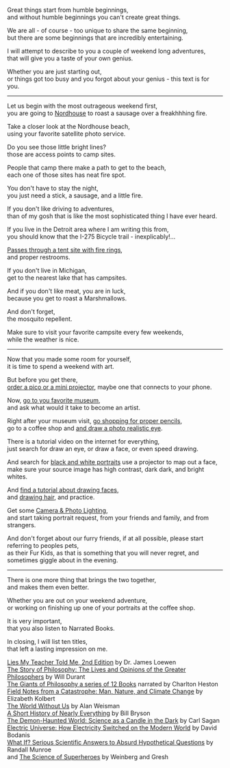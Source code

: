 Great things start from humble beginnings,\
and without humble beginnings you can't create great things.

We are all - of course - too unique to share the same beginning,\
but there are some beginnings that are incredibly entertaining.

I will attempt to describe to you a couple of weekend long adventures,\
that will give you a taste of your own genius.

Whether you are just starting out,\
or things got too busy and you forgot about your genius - this text is for you.

---

Let us begin with the most outrageous weekend first,\
you are going to [Nordhouse](https://goo.gl/maps/dmdr2pAfp29TkoKGA) to roast a sausage over a freakhhhing fire.

Take a closer look at the Nordhouse beach,\
using your favorite satellite photo service.

Do you see those little bright lines?\
those are access points to camp sites.

People that camp there make a path to get to the beach,\
each one of those sites has neat fire spot.

You don't have to stay the night,\
you just need a stick, a sausage, and a little fire.

If you don't like driving to adventures,\
than of my gosh that is like the most sophisticated thing I have ever heard.

If you live in the Detroit area where I am writing this from,\
you should know that the I-275 Bicycle trail - inexplicably!...

[Passes through a tent site with fire rings](https://goo.gl/maps/6gfASgjPWhfYNeADA),\
and proper restrooms.

If you don't live in Michigan,\
get to the nearest lake that has campsites.

And if you don't like meat, you are in luck,\
because you get to roast a Marshmallows.

And don't forget,\
the mosquito repellent.

Make sure to visit your favorite campsite every few weekends,\
while the weather is nice.

---

Now that you made some room for yourself,\
it is time to spend a weekend with art.

But before you get there,\
[order a pico or a mini projector](https://www.amazon.com/s/ref=nb_sb_noss?url=search-alias%3Daps\&field-keywords=pico+projector), maybe one that connects to your phone.

Now, [go to you favorite museum](https://www.dia.org/),\
and ask what would it take to become an artist.

Right after your museum visit, [go shopping for proper pencils](https://www.youtube.com/watch?v=YDnjXUiEzqI),\
go to a coffee shop and [and draw a photo realistic eye](https://www.youtube.com/watch?v=zqNZ9df0tho).

There is a tutorial video on the internet for everything,\
just search for draw an eye, or draw a face, or even speed drawing.

And search for [black and white portraits](https://unsplash.com/s/photos/black-and-white-face-portrait) use a projector to map out a face,\
make sure your source image has high contrast, dark dark, and bright whites.

And [find a tutorial about drawing faces](https://www.youtube.com/watch?v=y-hFyom8P1U),\
and [drawing hair](https://www.youtube.com/watch?v=b0KGwmI7rFQ), and practice.

Get some [Camera & Photo Lighting](https://www.amazon.com/s/ref=nb_sb_noss?url=search-alias%3Daps\&field-keywords=Camera+%26+Photo+Lighting),\
and start taking portrait request, from your friends and family, and from strangers.

And don't forget about our furry friends, if at all possible, please start referring to peoples pets,\
as their Fur Kids, as that is something that you will never regret, and sometimes giggle about in the evening.

---

There is one more thing that brings the two together,\
and makes them even better.

Whether you are out on your weekend adventure,\
or working on finishing up one of your portraits at the coffee shop.

It is very important,\
that you also listen to Narrated Books.

In closing, I will list ten titles,\
that left a lasting impression on me.

[Lies My Teacher Told Me, 2nd Edition](https://www.audible.com/pd/Lies-My-Teacher-Told-Me-2nd-Edition-Audiobook/1980042586) by Dr. James Loewen\
[The Story of Philosophy: The Lives and Opinions of the Greater Philosophers](https://www.audible.com/pd/The-Story-of-Philosophy-Audiobook/B0044EQEIA) by Will Durant\
[The Giants of Philosophy a series of 12 Books](https://www.audible.com/series/The-Giants-of-Philosophy-Audiobooks/B08D6T4RDC) narrated by Charlton Heston\
[Field Notes from a Catastrophe: Man, Nature, and Climate Change](https://www.audible.com/pd/Field-Notes-from-a-Catastrophe-Audiobook/B002V8MJPS) by Elizabeth Kolbert\
[The World Without Us](https://www.audible.com/pd/The-World-Without-Us-Audiobook/B002V5GMRC) by Alan Weisman\
[A Short History of Nearly Everything](https://www.audible.com/pd/A-Short-History-of-Nearly-Everything-Audiobook/B002V0KFPW) by Bill Bryson\
[The Demon-Haunted World: Science as a Candle in the Dark](https://www.audible.com/pd/The-Demon-Haunted-World-Audiobook/B06XTZZLZ8) by Carl Sagan\
[Electric Universe: How Electricity Switched on the Modern World](https://www.audible.com/pd/Electric-Universe-Audiobook/B002V0M0NC) by David Bodanis\
[What If? Serious Scientific Answers to Absurd Hypothetical Questions](https://www.audible.com/pd/What-If-Audiobook/B00LV6V4UW) by Randall Munroe\
and [The Science of Superheroes](https://www.audible.com/pd/The-Science-of-Superheroes-Audiobook/B002V8NAJC) by Weinberg and Gresh
